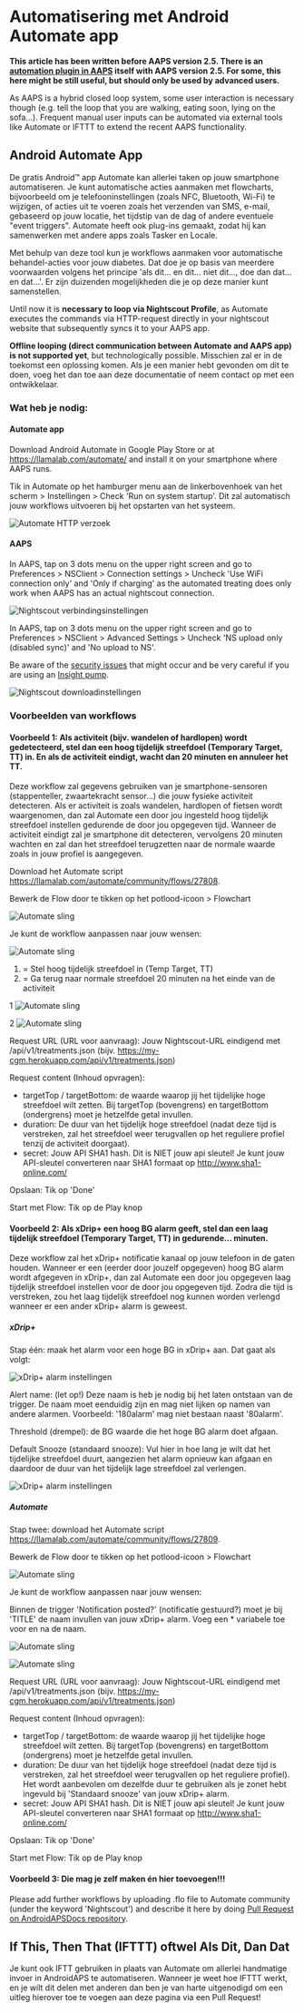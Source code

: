 # Automatisering met Android Automate app

**This article has been written before AAPS version 2.5. There is an [automation plugin in AAPS](../DailyLifeWithAaps/Automations.md) itself with AAPS version 2.5. For some, this here might be still useful, but should only be used by advanced users.**

As AAPS is a hybrid closed loop system, some user interaction is necessary though (e.g. tell the loop that you are walking, eating soon, lying on the sofa...). Frequent manual user inputs can be automated via external tools like Automate or IFTTT to extend the recent AAPS functionality.

## Android Automate App

De gratis Android™ app Automate kan allerlei taken op jouw smartphone automatiseren. Je kunt automatische acties aanmaken met flowcharts, bijvoorbeeld om je telefooninstellingen (zoals NFC, Bluetooth, Wi-Fi) te wijzigen, of acties uit te voeren zoals het verzenden van SMS, e-mail, gebaseerd op jouw locatie, het tijdstip van de dag of andere eventuele "event triggers". Automate heeft ook plug-ins gemaakt, zodat hij kan samenwerken met andere apps zoals Tasker en Locale.

Met behulp van deze tool kun je workflows aanmaken voor automatische behandel-acties voor jouw diabetes. Dat doe je op basis van meerdere voorwaarden volgens het principe 'als dit... en dit... niet dit..., doe dan dat... en dat...'. Er zijn duizenden mogelijkheden die je op deze manier kunt samenstellen.

Until now it is **necessary to loop via Nightscout Profile**, as Automate executes the commands via HTTP-request directly in your nightscout website that subsequently syncs it to your AAPS app.

**Offline looping (direct communication between Automate and AAPS app) is not supported yet**, but technologically possible. Misschien zal er in de toekomst een oplossing komen. Als je een manier hebt gevonden om dit te doen, voeg het dan toe aan deze documentatie of neem contact op met een ontwikkelaar.

### Wat heb je nodig:

#### Automate app

Download Android Automate in Google Play Store or at <https://llamalab.com/automate/> and install it on your smartphone where AAPS runs.

Tik in Automate op het hamburger menu aan de linkerbovenhoek van het scherm > Instellingen > Check 'Run on system startup'. Dit zal automatisch jouw workflows uitvoeren bij het opstarten van het systeem.

![Automate HTTP verzoek](../images/automate-app2.png)

#### AAPS

In AAPS, tap on 3 dots menu on the upper right screen and go to Preferences > NSClient > Connection settings > Uncheck 'Use WiFi connection only' and 'Only if charging' as the automated treating does only work when AAPS has an actual nightscout connection.

![Nightscout verbindingsinstellingen](../images/automate-aaps1.jpg)

In AAPS, tap on 3 dots menu on the upper right screen and go to Preferences > NSClient > Advanced Settings > Uncheck 'NS upload only (disabled sync)' and 'No upload to NS'.

Be aware of the [security issues](#Nightscout-security-considerations) that might occur and be very careful if you are using an [Insight pump](#Accu-Chek-Insight-Pump-settings-in-aaps).

![Nightscout downloadinstellingen](../images/automate-aaps2.jpg)

### Voorbeelden van workflows

#### Voorbeeld 1: Als activiteit (bijv. wandelen of hardlopen) wordt gedetecteerd, stel dan een hoog tijdelijk streefdoel (Temporary Target, TT) in. En als de activiteit eindigt, wacht dan 20 minuten en annuleer het TT.

Deze workflow zal gegevens gebruiken van je smartphone-sensoren (stappenteller, zwaartekracht sensor...) die jouw fysieke activiteit detecteren. Als er activiteit is zoals wandelen, hardlopen of fietsen wordt waargenomen, dan zal Automate een door jou ingesteld hoog tijdelijk streefdoel instellen gedurende de door jou opgegeven tijd. Wanneer de activiteit eindigt zal je smartphone dit detecteren, vervolgens 20 minuten wachten en zal dan het streefdoel terugzetten naar de normale waarde zoals in jouw profiel is aangegeven.

Download het Automate script <https://llamalab.com/automate/community/flows/27808>.

Bewerk de Flow door te tikken op het potlood-icoon > Flowchart

![Automate sling](../images/automate-app3.png)

Je kunt de workflow aanpassen naar jouw wensen:

![Automate sling](../images/automate-app6.png)

1. = Stel hoog tijdelijk streefdoel in (Temp Target, TT)
2. = Ga terug naar normale streefdoel 20 minuten na het einde van de activiteit

1 ![Automate sling](../images/automate-app1.png)

2 ![Automate sling](../images/automate-app5.png)

Request URL (URL voor aanvraag): Jouw Nightscout-URL eindigend met /api/v1/treatments.json (bijv. https://my-cgm.herokuapp.com/api/v1/treatments.json)

Request content (Inhoud opvragen):

* targetTop / targetBottom: de waarde waarop jij het tijdelijke hoge streefdoel wilt zetten. Bij targetTop (bovengrens) en targetBottom (ondergrens) moet je hetzelfde getal invullen.
* duration: De duur van het tijdelijk hoge streefdoel (nadat deze tijd is verstreken, zal het streefdoel weer terugvallen op het reguliere profiel tenzij de activiteit doorgaat). 
* secret: Jouw API SHA1 hash. Dit is NIET jouw api sleutel! Je kunt jouw API-sleutel converteren naar SHA1 formaat op <http://www.sha1-online.com/>

Opslaan: Tik op 'Done'

Start met Flow: Tik op de Play knop

#### Voorbeeld 2: Als xDrip+ een hoog BG alarm geeft, stel dan een laag tijdelijk streefdoel (Temporary Target, TT) in gedurende... minuten.

Deze workflow zal het xDrip+ notificatie kanaal op jouw telefoon in de gaten houden. Wanneer er een (eerder door jouzelf opgegeven) hoog BG alarm wordt afgegeven in xDrip+, dan zal Automate een door jou opgegeven laag tijdelijk streefdoel instellen voor de door jou opgegeven tijd. Zodra die tijd is verstreken, zou het laag tijdelijk streefdoel nog kunnen worden verlengd wanneer er een ander xDrip+ alarm is geweest.

##### xDrip+

Stap één: maak het alarm voor een hoge BG in xDrip+ aan. Dat gaat als volgt:

![xDrip+ alarm instellingen](../images/automate-xdrip1.png)

Alert name: (let op!) Deze naam is heb je nodig bij het laten ontstaan van de trigger. De naam moet eenduidig zijn en mag niet lijken op namen van andere alarmen. Voorbeeld: '180alarm' mag niet bestaan naast '80alarm'.

Threshold (drempel): de BG waarde die het hoge BG alarm doet afgaan.

Default Snooze (standaard snooze): Vul hier in hoe lang je wilt dat het tijdelijke streefdoel duurt, aangezien het alarm opnieuw kan afgaan en daardoor de duur van het tijdelijk lage streefdoel zal verlengen.

![xDrip+ alarm instellingen](../images/automate-xdrip2.png)

##### Automate

Stap twee: download het Automate script <https://llamalab.com/automate/community/flows/27809>.

Bewerk de Flow door te tikken op het potlood-icoon > Flowchart

![Automate sling](../images/automate-app3.png)

Je kunt de workflow aanpassen naar jouw wensen:

Binnen de trigger 'Notification posted?' (notificatie gestuurd?) moet je bij 'TITLE' de naam invullen van jouw xDrip+ alarm. Voeg een * variabele toe voor en na de naam.

![Automate sling](../images/automate-app7.png)

![Automate sling](../images/automate-app4.png)

Request URL (URL voor aanvraag): Jouw Nightscout-URL eindigend met /api/v1/treatments.json (bijv. https://my-cgm.herokuapp.com/api/v1/treatments.json)

Request content (Inhoud opvragen):

* targetTop / targetBottom: de waarde waarop jij het tijdelijke hoge streefdoel wilt zetten. Bij targetTop (bovengrens) en targetBottom (ondergrens) moet je hetzelfde getal invullen.
* duration: De duur van het tijdelijk hoge streefdoel (nadat deze tijd is verstreken, zal het streefdoel weer terugvallen op het reguliere profiel). Het wordt aanbevolen om dezelfde duur te gebruiken als je zonet hebt ingevuld bij 'Standaard snooze' van jouw xDrip+ alarm.
* secret: Jouw API SHA1 hash. Dit is NIET jouw api sleutel! Je kunt jouw API-sleutel converteren naar SHA1 formaat op <http://www.sha1-online.com/>

Opslaan: Tik op 'Done'

Start met Flow: Tik op de Play knop

#### Voorbeeld 3: Die mag je zelf maken én hier toevoegen!!!

Please add further workflows by uploading .flo file to Automate community (under the keyword 'Nightscout') and describe it here by doing [Pull Request on AndroidAPSDocs repository](../SupportingAaps/HowToEditTheDocs.md).

## If This, Then That (IFTTT) oftwel Als Dit, Dan Dat

Je kunt ook IFTT gebruiken in plaats van Automate om allerlei handmatige invoer in AndroidAPS te automatiseren. Wanneer je weet hoe IFTTT werkt, en je wilt dit delen met anderen dan ben je van harte uitgenodigd om een uitleg hierover toe te voegen aan deze pagina via een Pull Request!